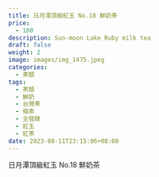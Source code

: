 ```yaml
---
title: 日月潭頂級紅玉 No.18 鮮奶茶
price:
  - 180
description: Sun-moon Lake Ruby milk tea
draft: false
weight: 2
image: images/img_1475.jpeg
categories:
  - 茶類
tags:
  - 茶類
  - 鮮奶
  - 台灣茶
  - 條索
  - 全發酵
  - 紅玉
  - 紅茶
date: 2023-08-11T23:15:06+08:00
---
```


 日月潭頂級紅玉 No.18 鮮奶茶
